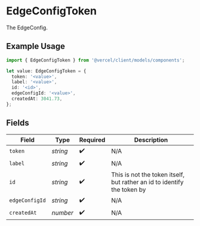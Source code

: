 # EdgeConfigToken

The EdgeConfig.

## Example Usage

```typescript
import { EdgeConfigToken } from '@vercel/client/models/components';

let value: EdgeConfigToken = {
  token: '<value>',
  label: '<value>',
  id: '<id>',
  edgeConfigId: '<value>',
  createdAt: 3041.73,
};
```

## Fields

| Field          | Type     | Required           | Description                                                             |
| -------------- | -------- | ------------------ | ----------------------------------------------------------------------- |
| `token`        | _string_ | :heavy_check_mark: | N/A                                                                     |
| `label`        | _string_ | :heavy_check_mark: | N/A                                                                     |
| `id`           | _string_ | :heavy_check_mark: | This is not the token itself, but rather an id to identify the token by |
| `edgeConfigId` | _string_ | :heavy_check_mark: | N/A                                                                     |
| `createdAt`    | _number_ | :heavy_check_mark: | N/A                                                                     |
